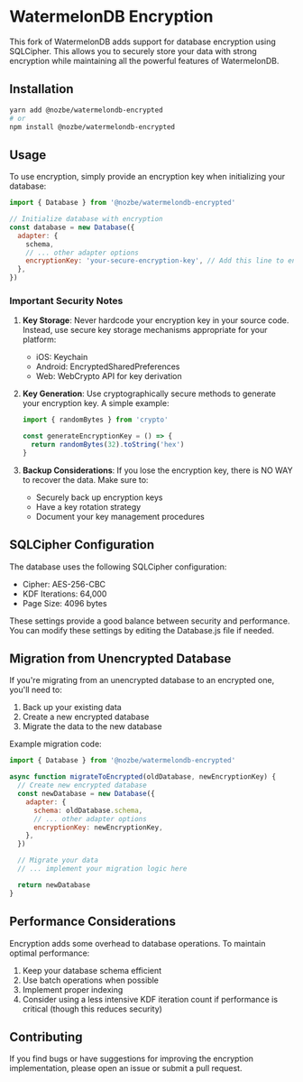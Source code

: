 # WatermelonDB Encryption

This fork of WatermelonDB adds support for database encryption using SQLCipher. This allows you to securely store your data with strong encryption while maintaining all the powerful features of WatermelonDB.

## Installation

```bash
yarn add @nozbe/watermelondb-encrypted
# or
npm install @nozbe/watermelondb-encrypted
```

## Usage

To use encryption, simply provide an encryption key when initializing your database:

```javascript
import { Database } from '@nozbe/watermelondb-encrypted'

// Initialize database with encryption
const database = new Database({
  adapter: {
    schema,
    // ... other adapter options
    encryptionKey: 'your-secure-encryption-key', // Add this line to enable encryption
  },
})
```

### Important Security Notes

1. **Key Storage**: Never hardcode your encryption key in your source code. Instead, use secure key storage mechanisms appropriate for your platform:
   - iOS: Keychain
   - Android: EncryptedSharedPreferences
   - Web: WebCrypto API for key derivation

2. **Key Generation**: Use cryptographically secure methods to generate your encryption key. A simple example:
   ```javascript
   import { randomBytes } from 'crypto'
   
   const generateEncryptionKey = () => {
     return randomBytes(32).toString('hex')
   }
   ```

3. **Backup Considerations**: If you lose the encryption key, there is NO WAY to recover the data. Make sure to:
   - Securely back up encryption keys
   - Have a key rotation strategy
   - Document your key management procedures

## SQLCipher Configuration

The database uses the following SQLCipher configuration:
- Cipher: AES-256-CBC
- KDF Iterations: 64,000
- Page Size: 4096 bytes

These settings provide a good balance between security and performance. You can modify these settings by editing the Database.js file if needed.

## Migration from Unencrypted Database

If you're migrating from an unencrypted database to an encrypted one, you'll need to:

1. Back up your existing data
2. Create a new encrypted database
3. Migrate the data to the new database

Example migration code:

```javascript
import { Database } from '@nozbe/watermelondb-encrypted'

async function migrateToEncrypted(oldDatabase, newEncryptionKey) {
  // Create new encrypted database
  const newDatabase = new Database({
    adapter: {
      schema: oldDatabase.schema,
      // ... other adapter options
      encryptionKey: newEncryptionKey,
    },
  })

  // Migrate your data
  // ... implement your migration logic here

  return newDatabase
}
```

## Performance Considerations

Encryption adds some overhead to database operations. To maintain optimal performance:

1. Keep your database schema efficient
2. Use batch operations when possible
3. Implement proper indexing
4. Consider using a less intensive KDF iteration count if performance is critical (though this reduces security)

## Contributing

If you find bugs or have suggestions for improving the encryption implementation, please open an issue or submit a pull request.
